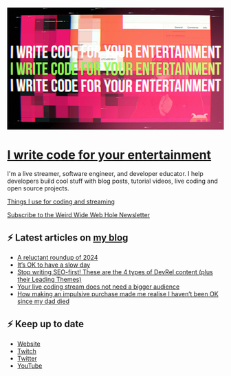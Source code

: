 ![!write code for your entertainment](trailer_thumb.png)

# [I write code for your entertainment](https://www.twitch.tv/videos/1971055901)

I'm a live streamer, software engineer, and developer educator. I help developers build cool stuff with blog posts,
tutorial videos, live coding and open source projects.

[Things I use for coding and streaming](https://whitep4nth3r.com/uses/)

[Subscribe to the Weird Wide Web Hole Newsletter](https://buttondown.email/weirdwidewebhole)

## ⚡️ Latest articles on [my blog](https://whitep4nth3r.com)

<!-- BLOG-POST-LIST:START -->
- [A reluctant roundup of 2024](https://whitep4nth3r.com/blog/a-reluctant-roundup-of-2024/)
- [It’s OK to have a slow day](https://whitep4nth3r.com/blog/its-ok-to-have-a-slow-day/)
- [Stop writing SEO-first! These are the 4 types of DevRel content &lpar;plus their Leading Themes&rpar;](https://whitep4nth3r.com/blog/stop-writing-seo-first-the-4-types-of-devrel-content-plus-leading-themes/)
- [Your live coding stream does not need a bigger audience](https://whitep4nth3r.com/blog/your-live-coding-stream-does-not-need-a-bigger-audience/)
- [How making an impulsive purchase made me realise I haven’t been OK since my dad died](https://whitep4nth3r.com/blog/how-making-an-impulsive-purchase-made-me-realise-i-havent-been-ok-since-my-dad-died/)
<!-- BLOG-POST-LIST:END -->

## ⚡️ Keep up to date

- [Website](https://whitep4nth3r.com/)
- [Twitch](https://twitch.tv/whitep4nth3r)
- [Twitter](https://twitter.com/whitep4nth3r)
- [YouTube](https://www.youtube.com/c/whitep4nth3r/videos)
